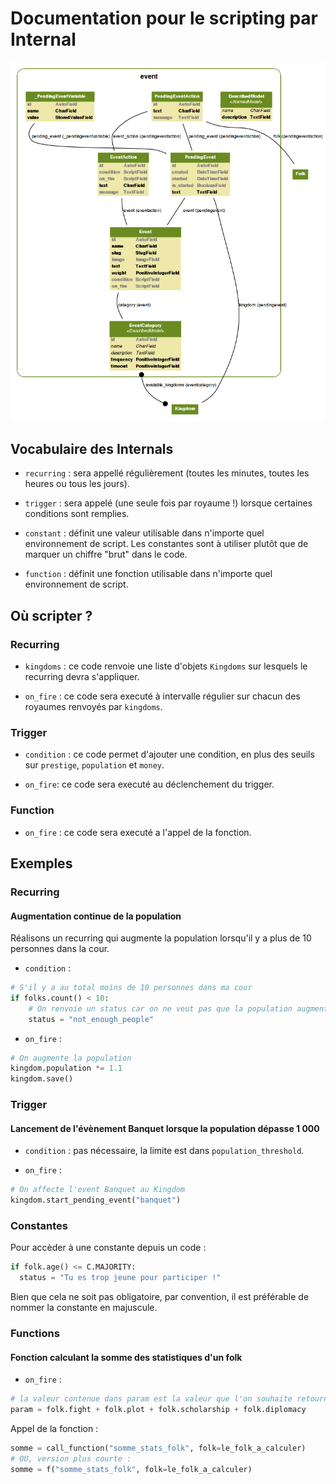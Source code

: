 Documentation pour le scripting par Internal
=======================
![Internal models](https://github.com/Neamar/kingdoms/blob/master/event/models.png?raw=true)

Vocabulaire des Internals
------------------------
* `recurring` : sera appellé régulièrement (toutes les minutes, toutes les heures ou tous les jours).

* `trigger` : sera appelé (une seule fois par royaume !) lorsque certaines conditions sont remplies.

* `constant` : définit une valeur utilisable dans n'importe quel environnement de script. Les constantes sont à utiliser plutôt que de marquer un chiffre "brut" dans le code.

* `function` : définit une fonction utilisable dans n'importe quel environnement de script.

Où scripter ?
-------------
### Recurring
* `kingdoms` : ce code renvoie une liste d'objets `Kingdoms` sur lesquels le recurring devra s'appliquer.

* `on_fire` : ce code sera executé à intervalle régulier sur chacun des royaumes renvoyés par `kingdoms`.

### Trigger
* `condition` : ce code permet d'ajouter une condition, en plus des seuils sur `prestige`, `population` et `money`.

* `on_fire`: ce code sera executé au déclenchement du trigger.

### Function
* `on_fire` : ce code sera executé a l'appel de la fonction.


Exemples
-------------
### Recurring
#### Augmentation continue de la population
Réalisons un recurring qui augmente la population lorsqu'il y a plus de 10 personnes dans la cour.
* `condition` : 

```python
# S'il y a au total moins de 10 personnes dans ma cour
if folks.count() < 10:
	# On renvoie un status car on ne veut pas que la population augmente s'il n'y a pas assez de folk
	status = "not_enough_people"
```

 * `on_fire` :

```python
# On augmente la population
kingdom.population *= 1.1
kingdom.save()
 ```

### Trigger
#### Lancement de l'évènement Banquet lorsque la population dépasse 1 000
* `condition` : pas nécessaire, la limite est dans `population_threshold`.

* `on_fire` : 

```python
# On affecte l'event Banquet au Kingdom
kingdom.start_pending_event("banquet")
```

### Constantes
Pour accèder à une constante depuis un code :

```python
if folk.age() <= C.MAJORITY:
  status = "Tu es trop jeune pour participer !"
```

Bien que cela ne soit pas obligatoire, par convention, il est préférable de nommer la constante en majuscule.

### Functions
#### Fonction calculant la somme des statistiques d'un folk
* `on_fire` :
```python
# la valeur contenue dans param est la valeur que l'on souhaite retourner
param = folk.fight + folk.plot + folk.scholarship + folk.diplomacy
```

Appel de la fonction :
```python
somme = call_function("somme_stats_folk", folk=le_folk_a_calculer)
# OU, version plus courte :
somme = f("somme_stats_folk", folk=le_folk_a_calculer)
```
